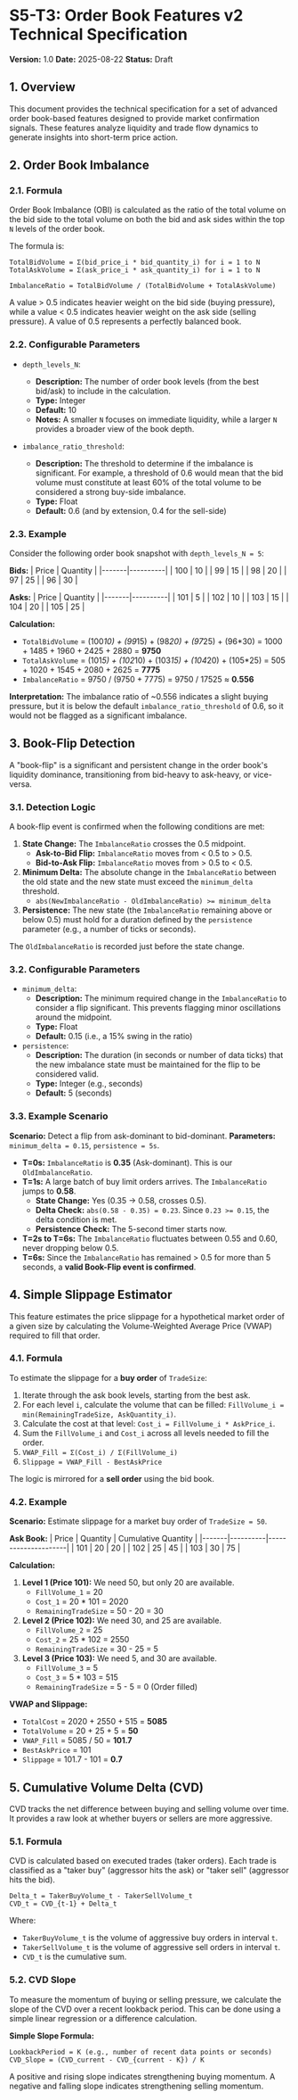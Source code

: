 # S5-T3: Order Book Features v2 Technical Specification

**Version:** 1.0
**Date:** 2025-08-22
**Status:** Draft

## 1. Overview

This document provides the technical specification for a set of advanced order book-based features designed to provide market confirmation signals. These features analyze liquidity and trade flow dynamics to generate insights into short-term price action.

## 2. Order Book Imbalance

### 2.1. Formula

Order Book Imbalance (OBI) is calculated as the ratio of the total volume on the bid side to the total volume on both the bid and ask sides within the top `N` levels of the order book.

The formula is:

```
TotalBidVolume = Σ(bid_price_i * bid_quantity_i) for i = 1 to N
TotalAskVolume = Σ(ask_price_i * ask_quantity_i) for i = 1 to N

ImbalanceRatio = TotalBidVolume / (TotalBidVolume + TotalAskVolume)
```

A value > 0.5 indicates heavier weight on the bid side (buying pressure), while a value < 0.5 indicates heavier weight on the ask side (selling pressure). A value of 0.5 represents a perfectly balanced book.

### 2.2. Configurable Parameters

*   `depth_levels_N`:
    *   **Description:** The number of order book levels (from the best bid/ask) to include in the calculation.
    *   **Type:** Integer
    *   **Default:** 10
    *   **Notes:** A smaller `N` focuses on immediate liquidity, while a larger `N` provides a broader view of the book depth.

*   `imbalance_ratio_threshold`:
    *   **Description:** The threshold to determine if the imbalance is significant. For example, a threshold of 0.6 would mean that the bid volume must constitute at least 60% of the total volume to be considered a strong buy-side imbalance.
    *   **Type:** Float
    *   **Default:** 0.6 (and by extension, 0.4 for the sell-side)

### 2.3. Example

Consider the following order book snapshot with `depth_levels_N = 5`:

**Bids:**
| Price | Quantity |
|-------|----------|
| 100   | 10       |
| 99    | 15       |
| 98    | 20       |
| 97    | 25       |
| 96    | 30       |

**Asks:**
| Price | Quantity |
|-------|----------|
| 101   | 5        |
| 102   | 10       |
| 103   | 15       |
| 104   | 20       |
| 105   | 25       |

**Calculation:**

*   `TotalBidVolume` = (100*10) + (99*15) + (98*20) + (97*25) + (96*30) = 1000 + 1485 + 1960 + 2425 + 2880 = **9750**
*   `TotalAskVolume` = (101*5) + (102*10) + (103*15) + (104*20) + (105*25) = 505 + 1020 + 1545 + 2080 + 2625 = **7775**
*   `ImbalanceRatio` = 9750 / (9750 + 7775) = 9750 / 17525 ≈ **0.556**

**Interpretation:**
The imbalance ratio of ~0.556 indicates a slight buying pressure, but it is below the default `imbalance_ratio_threshold` of 0.6, so it would not be flagged as a significant imbalance.

## 3. Book-Flip Detection

A "book-flip" is a significant and persistent change in the order book's liquidity dominance, transitioning from bid-heavy to ask-heavy, or vice-versa.

### 3.1. Detection Logic

A book-flip event is confirmed when the following conditions are met:

1.  **State Change:** The `ImbalanceRatio` crosses the 0.5 midpoint.
    *   **Ask-to-Bid Flip:** `ImbalanceRatio` moves from < 0.5 to > 0.5.
    *   **Bid-to-Ask Flip:** `ImbalanceRatio` moves from > 0.5 to < 0.5.
2.  **Minimum Delta:** The absolute change in the `ImbalanceRatio` between the old state and the new state must exceed the `minimum_delta` threshold.
    *   `abs(NewImbalanceRatio - OldImbalanceRatio) >= minimum_delta`
3.  **Persistence:** The new state (the `ImbalanceRatio` remaining above or below 0.5) must hold for a duration defined by the `persistence` parameter (e.g., a number of ticks or seconds).

The `OldImbalanceRatio` is recorded just before the state change.

### 3.2. Configurable Parameters

*   `minimum_delta`:
    *   **Description:** The minimum required change in the `ImbalanceRatio` to consider a flip significant. This prevents flagging minor oscillations around the midpoint.
    *   **Type:** Float
    *   **Default:** 0.15 (i.e., a 15% swing in the ratio)
*   `persistence`:
    *   **Description:** The duration (in seconds or number of data ticks) that the new imbalance state must be maintained for the flip to be considered valid.
    *   **Type:** Integer (e.g., seconds)
    *   **Default:** 5 (seconds)

### 3.3. Example Scenario

**Scenario:** Detect a flip from ask-dominant to bid-dominant.
**Parameters:** `minimum_delta = 0.15`, `persistence = 5s`.

*   **T=0s:** `ImbalanceRatio` is **0.35** (Ask-dominant). This is our `OldImbalanceRatio`.
*   **T=1s:** A large batch of buy limit orders arrives. The `ImbalanceRatio` jumps to **0.58**.
    *   **State Change:** Yes (0.35 -> 0.58, crosses 0.5).
    *   **Delta Check:** `abs(0.58 - 0.35) = 0.23`. Since `0.23 >= 0.15`, the delta condition is met.
    *   **Persistence Check:** The 5-second timer starts now.
*   **T=2s to T=6s:** The `ImbalanceRatio` fluctuates between 0.55 and 0.60, never dropping below 0.5.
*   **T=6s:** Since the `ImbalanceRatio` has remained > 0.5 for more than 5 seconds, a **valid Book-Flip event is confirmed**.

## 4. Simple Slippage Estimator

This feature estimates the price slippage for a hypothetical market order of a given size by calculating the Volume-Weighted Average Price (VWAP) required to fill that order.

### 4.1. Formula

To estimate the slippage for a **buy order** of `TradeSize`:

1.  Iterate through the ask book levels, starting from the best ask.
2.  For each level `i`, calculate the volume that can be filled: `FillVolume_i = min(RemainingTradeSize, AskQuantity_i)`.
3.  Calculate the cost at that level: `Cost_i = FillVolume_i * AskPrice_i`.
4.  Sum the `FillVolume_i` and `Cost_i` across all levels needed to fill the order.
5.  `VWAP_Fill = Σ(Cost_i) / Σ(FillVolume_i)`
6.  `Slippage = VWAP_Fill - BestAskPrice`

The logic is mirrored for a **sell order** using the bid book.

### 4.2. Example

**Scenario:** Estimate slippage for a market buy order of `TradeSize = 50`.

**Ask Book:**
| Price | Quantity | Cumulative Quantity |
|-------|----------|---------------------|
| 101   | 20       | 20                  |
| 102   | 25       | 45                  |
| 103   | 30       | 75                  |

**Calculation:**

1.  **Level 1 (Price 101):** We need 50, but only 20 are available.
    *   `FillVolume_1` = 20
    *   `Cost_1` = 20 * 101 = 2020
    *   `RemainingTradeSize` = 50 - 20 = 30
2.  **Level 2 (Price 102):** We need 30, and 25 are available.
    *   `FillVolume_2` = 25
    *   `Cost_2` = 25 * 102 = 2550
    *   `RemainingTradeSize` = 30 - 25 = 5
3.  **Level 3 (Price 103):** We need 5, and 30 are available.
    *   `FillVolume_3` = 5
    *   `Cost_3` = 5 * 103 = 515
    *   `RemainingTradeSize` = 5 - 5 = 0 (Order filled)

**VWAP and Slippage:**

*   `TotalCost` = 2020 + 2550 + 515 = **5085**
*   `TotalVolume` = 20 + 25 + 5 = **50**
*   `VWAP_Fill` = 5085 / 50 = **101.7**
*   `BestAskPrice` = 101
*   `Slippage` = 101.7 - 101 = **0.7**

## 5. Cumulative Volume Delta (CVD)

CVD tracks the net difference between buying and selling volume over time. It provides a raw look at whether buyers or sellers are more aggressive.

### 5.1. Formula

CVD is calculated based on executed trades (taker orders). Each trade is classified as a "taker buy" (aggressor hits the ask) or "taker sell" (aggressor hits the bid).

```
Delta_t = TakerBuyVolume_t - TakerSellVolume_t
CVD_t = CVD_{t-1} + Delta_t
```
Where:
*   `TakerBuyVolume_t` is the volume of aggressive buy orders in interval `t`.
*   `TakerSellVolume_t` is the volume of aggressive sell orders in interval `t`.
*   `CVD_t` is the cumulative sum.

### 5.2. CVD Slope

To measure the momentum of buying or selling pressure, we calculate the slope of the CVD over a recent lookback period. This can be done using a simple linear regression or a difference calculation.

**Simple Slope Formula:**

```
LookbackPeriod = K (e.g., number of recent data points or seconds)
CVD_Slope = (CVD_current - CVD_{current - K}) / K
```

A positive and rising slope indicates strengthening buying momentum. A negative and falling slope indicates strengthening selling momentum.
